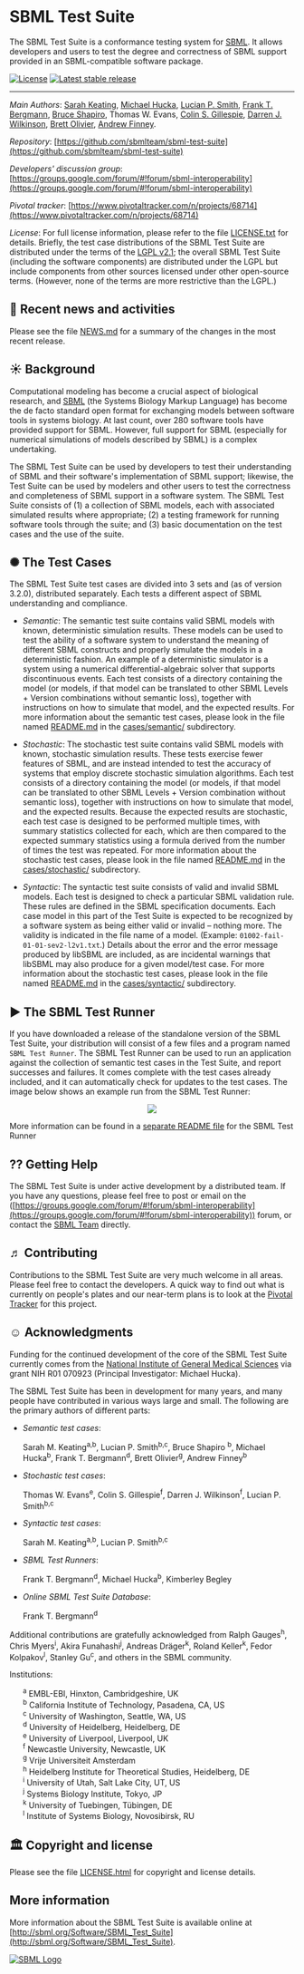 SBML Test Suite
===============

The SBML Test Suite is a conformance testing system for [SBML](http://sbml.org).  It allows developers and users to test the degree and correctness of SBML support provided in an SBML-compatible software package.

[![License](http://img.shields.io/:license-LGPL-blue.svg)](https://www.gnu.org/licenses/old-licenses/lgpl-2.1.en.html)  [![Latest stable release](https://img.shields.io/badge/Latest_stable_release-3.2-brightgreen.svg)](http://shields.io)

----
*Main Authors*: [Sarah Keating](http://www.ebi.ac.uk/about/people/sarah-keating), [Michael Hucka](http://www.cds.caltech.edu/~mhucka), [Lucian P. Smith](http://www.washington.edu/home/peopledir/?method=name&term=smith), [Frank T. Bergmann](http://www.cos.uni-heidelberg.de/index.php/f.bergmann?l=_e), [Bruce Shapiro](http://www.bruce-shapiro.com), Thomas W. Evans, [Colin S. Gillespie](http://www.ncl.ac.uk/maths/about/staff/profile/colingillespie.html#background), [Darren J. Wilkinson](https://www.staff.ncl.ac.uk/d.j.wilkinson/), [Brett Olivier](http://www.bgoli.net), [Andrew Finney](https://www.linkedin.com/in/andrewmartinfinney).

*Repository*:   [https://github.com/sbmlteam/sbml-test-suite](https://github.com/sbmlteam/sbml-test-suite)

*Developers' discussion group*: [https://groups.google.com/forum/#!forum/sbml-interoperability](https://groups.google.com/forum/#!forum/sbml-interoperability)

*Pivotal tracker*: [https://www.pivotaltracker.com/n/projects/68714](https://www.pivotaltracker.com/n/projects/68714)

*License*: For full license information, please refer to the file [LICENSE.txt](LICENSE.txt) for details.  Briefly, the test case distributions of the SBML Test Suite are distributed under the terms of the [LGPL v2.1](https://www.gnu.org/licenses/old-licenses/lgpl-2.1.en.html); the overall SBML Test Suite (including the software components) are distributed under the LGPL but include components from other sources licensed under other open-source terms.  (However, none of the terms are more restrictive than the LGPL.)

🏁 Recent news and activities
------------------------------

Please see the file [NEWS.md](NEWS.md) for a summary of the changes in the most recent release.

☀ Background
----------

Computational modeling has become a crucial aspect of biological research, and [SBML](http://sbml.org) (the Systems Biology Markup Language) has become the de facto standard open format for exchanging models between software tools in systems biology.  At last count, over 280 software tools have provided support for SBML.  However, full support for SBML (especially for numerical simulations of models described by SBML) is a complex undertaking.

The SBML Test Suite can be used by developers to test their understanding of SBML and their software's implementation of SBML support; likewise, the Test Suite can be used by modelers and other users to test the correctness and completeness of SBML support in a software system.  The SBML Test Suite consists of (1) a collection of SBML models, each with associated simulated results where appropriate; (2) a testing framework for running software tools through the suite; and (3) basic documentation on the test cases and the use of the suite.

✺ The Test Cases
----------------

The SBML Test Suite test cases are divided into 3 sets and (as of version 3.2.0), distributed separately.  Each tests a different aspect of SBML understanding and compliance.

* *Semantic*: The semantic test suite contains valid SBML models with known, deterministic simulation results.  These models can be used to test the ability of a software system to understand the meaning of different SBML constructs and properly simulate the models in a deterministic fashion.  An example of a deterministic simulator is a system using a numerical differential-algebraic solver that supports discontinuous events.  Each test consists of a directory containing the model (or models, if that model can be translated to other SBML Levels + Version combinations without semantic loss), together with instructions on how to simulate that model, and the expected results.  For more information about the semantic test cases, please look in the file named [README.md](cases/semantic/README.md) in the [cases/semantic/](cases/semantic) subdirectory.

* *Stochastic*: The stochastic test suite contains valid SBML models with known, stochastic simulation results.  These tests exercise fewer features of SBML, and are instead intended to test the accuracy of systems that employ discrete stochastic simulation algorithms.  Each test consists of a directory containing the model (or models, if that model can be translated to other SBML Levels + Version combination without semantic loss), together with instructions on how to simulate that model, and the expected results.  Because the expected results are stochastic, each test case is designed to be performed multiple times, with summary statistics collected for each, which are then compared to the expected summary statistics using a formula derived from the number of times the test was repeated.  For more information about the stochastic test cases, please look in the file named [README.md](cases/stochastic/README.md) in the [cases/stochastic/](cases/stochastic) subdirectory.

* *Syntactic*: The syntactic test suite consists of valid and invalid SBML models.  Each test is designed to check a particular SBML validation rule.  These rules are defined in the SBML specification documents.  Each case model in this part of the Test Suite is expected to be recognized by a software system as being either valid or invalid &ndash; nothing more.  The validity is indicated in the file name of a model.  (Example: `01002-fail-01-01-sev2-l2v1.txt`.)  Details about the error and the error message produced by libSBML are included, as are incidental warnings that libSBML may also produce for a given model/test case.  For more information about the stochastic test cases, please look in the file named [README.md](cases/syntactic/README.md) in the [cases/syntactic/](cases/syntactic) subdirectory.


► The SBML Test Runner
----------------------

If you have downloaded a release of the standalone version of the SBML Test Suite, your distribution will consist of a few files and a program named `SBML Test Runner`.  The SBML Test Runner can be used to run an application against the collection of semantic test cases in the Test Suite, and report successes and failures.  It comes complete with the test cases already included, and it can automatically check for updates to the test cases.  The image below shows an example run from the SBML Test Runner:

<p align="center">
<img src=".graphics/example-run.png"/>
</p>

More information can be found in a [separate README file](src/front-ends/standalone/testsuite-ui) for the SBML Test Runner


⁇ Getting Help
------------

The SBML Test Suite is under active development by a distributed team.  If you have any questions, please feel free to post or email on the  ([https://groups.google.com/forum/#!forum/sbml-interoperability](https://groups.google.com/forum/#!forum/sbml-interoperability)) forum, or contact the [SBML Team](mailto:sbml-team@googlegroups.com) directly.


♬ Contributing
------------

Contributions to the SBML Test Suite are very much welcome in all areas.  Please feel free to contact the developers.  A quick way to find out what is currently on people's plates and our near-term plans is to look at the [Pivotal Tracker](https://www.pivotaltracker.com/n/projects/68714) for this project.


☺ Acknowledgments
-----------------------

Funding for the continued development of the core of the SBML Test Suite currently comes from the [National Institute of General Medical Sciences](https://www.nigms.nih.gov) via grant NIH R01 070923 (Principal Investigator: Michael Hucka).

The SBML Test Suite has been in development for many years, and many people have contributed in various ways large and small.  The following are the primary authors of different parts:

* *Semantic test cases*:

  Sarah M. Keating<sup>a,b</sup>, Lucian P. Smith<sup>b,c</sup>, Bruce Shapiro <sup>b</sup>, Michael Hucka<sup>b</sup>, Frank T. Bergmann<sup>d</sup>, Brett Olivier<sup>g</sup>, Andrew Finney<sup>b</sup>

* *Stochastic test cases*:

  Thomas W. Evans<sup>e</sup>, Colin S. Gillespie<sup>f</sup>, Darren J. Wilkinson<sup>f</sup>, Lucian P. Smith<sup>b,c</sup>
   
* *Syntactic test cases*:

  Sarah M. Keating<sup>a,b</sup>, Lucian P. Smith<sup>b,c</sup>

* *SBML Test Runners*:

  Frank T. Bergmann<sup>d</sup>, Michael Hucka<sup>b</sup>, Kimberley Begley

* *Online SBML Test Suite Database*:

  Frank T. Bergmann<sup>d</sup>

Additional contributions are gratefully acknowledged from Ralph Gauges<sup>h</sup>, Chris Myers<sup>i</sup>, Akira Funahashi<sup>j</sup>, Andreas Dräger<sup>k</sup>, Roland Keller<sup>k</sup>, Fedor Kolpakov<sup>l</sup>, Stanley Gu<sup>c</sup>, and others in the SBML community.

Institutions:

&nbsp;&nbsp;&nbsp;&nbsp;&nbsp;&nbsp;<sup>a</sup> EMBL-EBI, Hinxton, Cambridgeshire, UK<br>
&nbsp;&nbsp;&nbsp;&nbsp;&nbsp;&nbsp;<sup>b</sup> California Institute of Technology, Pasadena, CA, US<br>
&nbsp;&nbsp;&nbsp;&nbsp;&nbsp;&nbsp;<sup>c</sup> University of Washington, Seattle, WA, US<br>
&nbsp;&nbsp;&nbsp;&nbsp;&nbsp;&nbsp;<sup>d</sup> University of Heidelberg, Heidelberg, DE<br>
&nbsp;&nbsp;&nbsp;&nbsp;&nbsp;&nbsp;<sup>e</sup> University of Liverpool, Liverpool, UK<br>
&nbsp;&nbsp;&nbsp;&nbsp;&nbsp;&nbsp;<sup>f</sup> Newcastle University, Newcastle, UK<br>
&nbsp;&nbsp;&nbsp;&nbsp;&nbsp;&nbsp;<sup>g</sup> Vrije Universiteit Amsterdam<br>
&nbsp;&nbsp;&nbsp;&nbsp;&nbsp;&nbsp;<sup>h</sup> Heidelberg Institute for Theoretical Studies, Heidelberg, DE<br>
&nbsp;&nbsp;&nbsp;&nbsp;&nbsp;&nbsp;<sup>i</sup> University of Utah, Salt Lake City, UT, US<br>
&nbsp;&nbsp;&nbsp;&nbsp;&nbsp;&nbsp;<sup>j</sup> Systems Biology Institute, Tokyo, JP<br>
&nbsp;&nbsp;&nbsp;&nbsp;&nbsp;&nbsp;<sup>k</sup> University of Tuebingen, Tübingen, DE<br>
&nbsp;&nbsp;&nbsp;&nbsp;&nbsp;&nbsp;<sup>l</sup> Institute of Systems Biology, Novosibirsk, RU   <br>


🏛 Copyright and license
---------------------

Please see the file [LICENSE.html](http://htmlpreview.github.io/?https://github.com/sbmlteam/sbml-test-suite/blob/develop/LICENSE.html) for copyright and license details.


More information
----------------

More information about the SBML Test Suite is available online at
[http://sbml.org/Software/SBML_Test_Suite](http://sbml.org/Software/SBML_Test_Suite).

[![SBML Logo](https://raw.githubusercontent.com/sbmlteam/sbml-test-suite/develop/src/misc/graphics-originals/Official-sbml-supported-70.jpg)](http://sbml.org)


